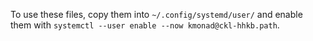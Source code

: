 To use these files, copy them into `~/.config/systemd/user/` and enable them with `systemctl --user enable --now kmonad@ckl-hhkb.path`.
